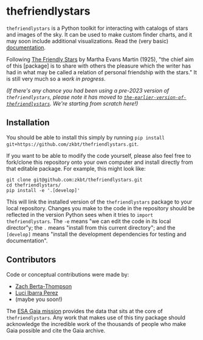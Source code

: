 # thefriendlystars
`thefriendlystars` is a Python toolkit for interacting with catalogs of stars and images of the sky. It can be used to make custom finder charts, and it may soon include additional visualizations. Read the (very basic) [documentation](https://zkbt.github.io/thefriendlystars/).

Following [The Friendly Stars](https://books.google.com/books?id=uUYJAAAAIAAJ&printsec=frontcover&source=gbs_ge_summary_r&cad=0#v=onepage&q&f=false) by Martha Evans Martin (1925), "the chief aim of this [package] is to share with others the pleasure which the writer has had in what may be called a relation of personal friendship with the stars." It is still very much so a *work in progress*.

*(If there's any chance you had been using a pre-2023 version of `thefriendlystars`, please note it has moved to [`the-earlier-version-of-thefriendlystars`](https://github.com/zkbt/the-earlier-version-of-thefriendlystars). We're starting from scratch here!)*

## Installation
You should be able to install this simply by running `pip install git+https://github.com/zkbt/thefriendlystars.git`.

If you want to be able to modify the code yourself, please also feel free to fork/clone this repository onto your own computer and install directly from that editable package. For example, this might look like:
```
git clone git@github.com:zkbt/thefriendlystars.git
cd thefriendlystars/
pip install -e '.[develop]'
```
This will link the installed version of the `thefriendlystars` package to your local repository. Changes you make to the code in the repository should be reflected in the version Python sees when it tries to `import thefriendlystars`. The `-e` means "we can edit the code in its local director"y; the `.` means "install from this current directory"; and the `[develop]` means "install the development dependencies for testing and documentation".

## Contributors

Code or conceptual contributions were made by:
- [Zach Berta-Thompson](https://github.com/zkbt)
- [Luci Ibarra Perez](https://github.com/luib0557)
- (maybe you soon!)

The [ESA Gaia mission](https://gea.esac.esa.int/archive/) provides the data that sits at the core of `thefriendlystars`. Any work that makes use of this tiny package should acknowledge the incredible work of the thousands of people who make Gaia possible and cite the Gaia archive.
